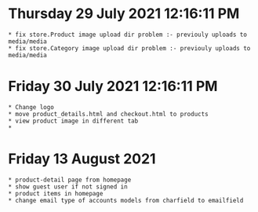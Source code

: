 # Thursday 29 July 2021 12:16:11 PM

	* fix store.Product image upload dir problem :- previouly uploads to media/media 
	* fix store.Category image upload dir problem :- previouly uploads to media/media 


# Friday 30 July 2021 12:16:11 PM
	* Change logo
	* move product_details.html and checkout.html to products
	* view product image in different tab
	* 

# Friday 13 August 2021
	* product-detail page from homepage
	* show guest user if not signed in
	* product items in homepage
	* change email type of accounts models from charfield to emailfield